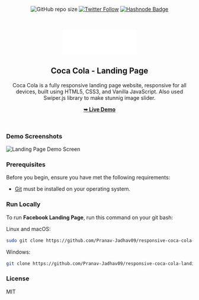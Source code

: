 <div align="center">

![GitHub repo size](https://img.shields.io/github/repo-size/Pranav-Jadhav09/responsive-coca-cola-landing-page)
[![Twitter Follow](https://img.shields.io/twitter/follow/Pranav_Jadhav09?style=social)](https://twitter.com/Pranav_Jadhav09)
[![Hashnode Badge](https://img.shields.io/badge/Read_What_I_Learn-2962FF?style=social&logo=hashnode&logoColor=blue)](https://thejrpranav09.hashnode.dev/building-an-engaging-facebook-landing-page-a-web-development-odyssey)

<br />
<br />

 <img src="./assets/images/logo.png">

<h2 align="center">Coca Cola - Landing Page</h2>
Coca Cola is a fully responsive landing page website, responsive for all devices, built using HTML5, CSS3, and Vanilla JavaScript. Also used Swiper.js library to make stunnig image slider.

<a href="https://pranav-jadhav09.github.io/responsive-coca-cola-landing-page/"><strong>➥ Live Demo</strong></a>

</div>

<br />

### Demo Screenshots

![Landing Page Demo Screen](./assets/images/demofile.png "Demo Screen")

### Prerequisites

Before you begin, ensure you have met the following requirements:

- [Git](https://git-scm.com/downloads "Download Git") must be installed on your operating system.

### Run Locally

To run **Facebook Landing Page**, run this command on your git bash:

Linux and macOS:

```bash
sudo git clone https://github.com/Pranav-Jadhav09/responsive-coca-cola-landing-page.git
```

Windows:

```bash
git clone https://github.com/Pranav-Jadhav09/responsive-coca-cola-landing-page.git
```

### License

MIT
